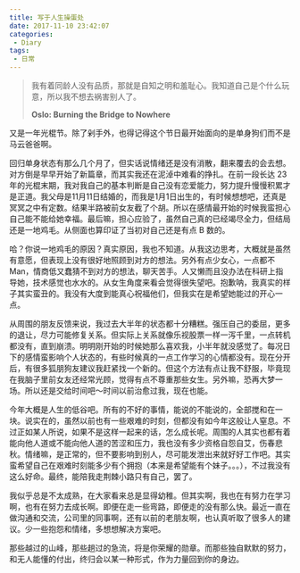 ```yaml
---
title: 写于人生操蛋处
date: 2017-11-10 23:42:07
categories:
 - Diary
tags:
 - 日常
---
```


<blockquote class="blockquote-center">我有着同龄人没有品质，那就是自知之明和羞耻心。我知道自己是个什么玩意，所以我不想去祸害别人了。

**Oslo: Burning the Bridge to Nowhere**

</blockquote>

又是一年光棍节。除了剁手外，也得记得这个节日最开始面向的是单身狗们而不是马云爸爸啊。

<!--more-->

回归单身状态有那么几个月了，但实话说情绪还是没有消散，翻来覆去的会去想。对方倒是早早开始了新篇章，而其实我还在泥淖中难看的挣扎。在前一段长达 23 年的光棍末期，我对我自己的基本判断是自己没有恋爱能力，努力提升慢慢积累才是正道。我父母是11月11日结婚的，而我是1月1日出生的，有时候想想吧，还真是冥冥之中有定数。结果半路被前女友截了个胡。所以在感情最开始的时候我蛮担心自己能不能给她幸福。最后嘛，担心应验了，虽然自己真的已经竭尽全力，但结局还是一地鸡毛。从侧面也算印证了当初对自己还是有点 B 数的。

哈？你说一地鸡毛的原因？真实原因，我也不知道。从我这边思考，大概就是虽然有意愿，但表现上没有很好地照顾到对方的想法。另外有点少女心，一点都不 Man，情商低又蠢猜不到对方的想法，聊天苦手。人又懒而且没办法在科研上指导她，技术感觉也水水的。从女生角度来看会觉得很失望吧。抱歉呐，我真实的样子其实蛮丑的。我没有大度到能真心祝福他们，但我实在是希望她能过的开心一点。

从周围的朋友反馈来说，我过去大半年的状态都十分糟糕。强压自己的委屈，更多的退让，尽力可能修复关系。但实际上关系就像乐视股票一样一泻千里，一点转机都没有，直到崩溃。明明刚开始的时候她那么喜欢我，小半年就没感觉了。每况日下的感情蛮影响个人状态的，有些时候真的一点工作学习的心情都没有。现在分开后，有很多狐朋狗友建议我赶紧找一个新的。但这个方法有点让我不舒服，毕竟现在我脑子里前女友还经常光顾，觉得有点不尊重那些女生。另外嘛，恐再大梦一场。所以还是交给时间吧～时间以前治愈过我，现在也能。

今年大概是人生的低谷吧。所有的不好的事情，能说的不能说的，全部搅和在一块。说实在的，虽然以前也有一些艰难的时刻，但都没有如今年这般让人窒息。不过正如某人所说，如果不是这样一起来的话，怎么成长呢。周围的人其实也都有着能向他人道或不能向他人道的苦涩和压力，我也没有多少资格自怨自艾，伤春悲秋。情绪嘛，是正常的，但不要影响到别人，尽可能发泄出来就好好工作吧。其实蛮希望自己在艰难时刻能多少有个拥抱（本来是希望能有个妹子。。。），不过我没有这么好命。最终，能陪我走荆棘小路只有自己，罢了。

我似乎总是不太成熟，在大家看来总是显得幼稚。但其实啊，我也在有努力在学习啊，也有在努力去成长啊。即便在走一些弯路，即便走的没有那么快。最近一直在做沟通和交流，公司里的同事啊，还有以前的老朋友啊，也认真听取了很多人的建议。少一些抱怨和情绪，多想想解决方案吧。

那些越过的山峰，那些趟过的急流，将是你荣耀的勋章。而那些独自默默的努力，和无人能懂的付出，终归会以某一种形式，作为力量回到你的身边。

<div id="container"></div>
<link rel="stylesheet" href="https://imsun.github.io/gitment/style/default.css">
<script src="https://imsun.github.io/gitment/dist/gitment.browser.js"></script>
<script>
var gitment = new Gitment({
  id: '2017-11-10-fuck-the-world',
  owner: 'zjuturtle',
  repo: 'zjuturtle.github.io',
  oauth: {
    client_id: '310dc7cee84c0e750e97',
    client_secret: '9d0b3c0c8cca366c8dcce3fec4607b19b8eb626e',
  },
})
gitment.render('container')
</script>



